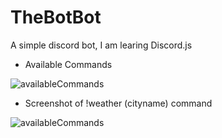# TheBotBot
A simple discord bot, I am learing Discord.js

* Available Commands


![availableCommands](https://user-images.githubusercontent.com/61022113/123531075-07d09400-d71f-11eb-948e-dd2131ab997c.png)



* Screenshot of !weather (cityname) command

![availableCommands](https://user-images.githubusercontent.com/61022113/123531101-49613f00-d71f-11eb-810d-d226e0b8125d.png)
